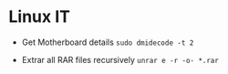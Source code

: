 # Linux IT

* Get Motherboard details
	`sudo dmidecode -t 2`

* Extrar all RAR files recursively
	`unrar e -r -o- *.rar`


